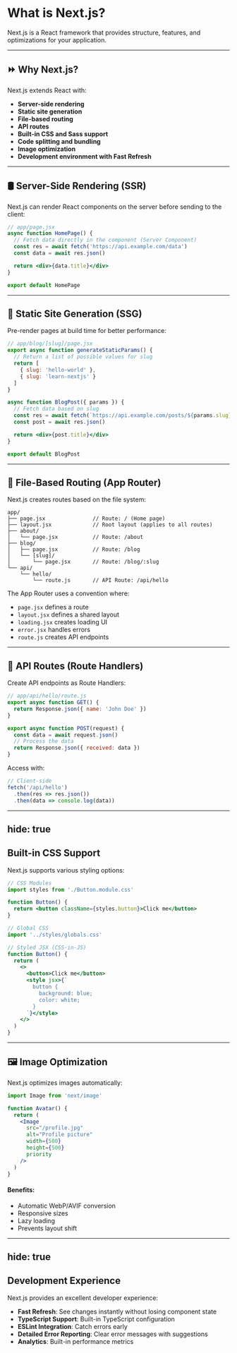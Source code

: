 # What is Next.js?

Next.js is a React framework that provides structure, features, and optimizations for your application.

---

## ⏩ Why Next.js?

Next.js extends React with:

- **Server-side rendering**
- **Static site generation**
- **File-based routing**
- **API routes**
- **Built-in CSS and Sass support**
- **Code splitting and bundling**
- **Image optimization**
- **Development environment with Fast Refresh**

<!--
SSG = สร้างไว้ล่วงหน้าตอน Build → โหลดเร็ว ใช้กับข้อมูลคงที่ เช่น ข้อมูลติดต่อเรา, เกี่ยวกับริษัทเรา, ที่อยู่

SSR = สร้างหน้าเว็บ ตอนที่ผู้ใช้เข้ามา โดยดึงข้อมูลจาก server → เหมาะกับข้อมูลเปลี่ยนบ่อย

API routes คือการสร้าง Back-end API ง่าย ๆ ภายใน Next.js
โดยไม่ต้องตั้ง Server แยกเอง

-->

---

## 🛢️ Server-Side Rendering (SSR)

Next.js can render React components on the server before sending to the client:

```jsx
// app/page.jsx
async function HomePage() {
  // Fetch data directly in the component (Server Component)
  const res = await fetch('https://api.example.com/data')
  const data = await res.json()

  return <div>{data.title}</div>
}

export default HomePage
```

---

## 🧾 Static Site Generation (SSG)

Pre-render pages at build time for better performance:

```jsx
// app/blog/[slug]/page.jsx
export async function generateStaticParams() {
  // Return a list of possible values for slug
  return [
    { slug: 'hello-world' },
    { slug: 'learn-nextjs' }
  ]
}

async function BlogPost({ params }) {
  // Fetch data based on slug
  const res = await fetch(`https://api.example.com/posts/${params.slug}`)
  const post = await res.json()

  return <div>{post.title}</div>
}

export default BlogPost
```

---

## 📂 File-Based Routing (App Router)

Next.js creates routes based on the file system:

```
app/
├── page.jsx               // Route: / (Home page)
├── layout.jsx             // Root layout (applies to all routes)
├── about/
│   └── page.jsx           // Route: /about
├── blog/
│   ├── page.jsx           // Route: /blog
│   └── [slug]/
│       └── page.jsx       // Route: /blog/:slug
└── api/
    └── hello/
        └── route.js       // API Route: /api/hello
```

The App Router uses a convention where:
- `page.jsx` defines a route
- `layout.jsx` defines a shared layout
- `loading.jsx` creates loading UI
- `error.jsx` handles errors
- `route.js` creates API endpoints

---

## 🚀 API Routes (Route Handlers)

Create API endpoints as Route Handlers:

```jsx
// app/api/hello/route.js
export async function GET() {
  return Response.json({ name: 'John Doe' })
}

export async function POST(request) {
  const data = await request.json()
  // Process the data
  return Response.json({ received: data })
}
```

Access with:
```javascript
// Client-side
fetch('/api/hello')
  .then(res => res.json())
  .then(data => console.log(data))
```

---
hide: true
---
## Built-in CSS Support

Next.js supports various styling options:

```jsx {*}{maxHeight:'80%'}
// CSS Modules
import styles from './Button.module.css'

function Button() {
  return <button className={styles.button}>Click me</button>
}

// Global CSS
import '../styles/globals.css'

// Styled JSX (CSS-in-JS)
function Button() {
  return (
    <>
      <button>Click me</button>
      <style jsx>{`
        button {
          background: blue;
          color: white;
        }
      `}</style>
    </>
  )
}
```

---

## 🖼️ Image Optimization

Next.js optimizes images automatically:

```jsx
import Image from 'next/image'

function Avatar() {
  return (
    <Image
      src="/profile.jpg"
      alt="Profile picture"
      width={500}
      height={500}
      priority
    />
  )
}
```

#### Benefits:
- Automatic WebP/AVIF conversion
- Responsive sizes
- Lazy loading
- Prevents layout shift

---
hide: true
---
## Development Experience

Next.js provides an excellent developer experience:

- **Fast Refresh**: See changes instantly without losing component state
- **TypeScript Support**: Built-in TypeScript configuration
- **ESLint Integration**: Catch errors early
- **Detailed Error Reporting**: Clear error messages with suggestions
- **Analytics**: Built-in performance metrics
